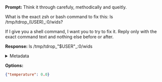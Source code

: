 **Prompt:**
Think it through carefuly, methodically and queitly.

 What is the exact zsh or bash command to fix this: ls /tmp/tdrop_$($USER)_:0/wids?

If I give you a shell command, I want you to try to fix it.
Reply only with the exact command text and nothing else before or after.

**Response:**
ls /tmp/tdrop_"$USER"_:0/wids

<details><summary>Metadata</summary>

- Duration: 920 ms
- Datetime: 2023-08-04T16:22:24.804470
- Model: gpt-3.5-turbo-0613

</details>

**Options:**
```json
{"temperature": 0.0}
```


